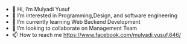 - 👋 Hi, I’m Mulyadi Yusuf
- 👀 I’m interested in Programming,Design, and software engineering
- 🌱 I’m currently learning Web Backend Development
- 💞️ I’m looking to collaborate on Management Team
- 📫 How to reach me https://www.facebook.com/mulyadi.yusuf.646/

<!---
mulyadi22/mulyadi22 is a ✨ special ✨ repository because its `README.md` (this file) appears on your GitHub profile.
You can click the Preview link to take a look at your changes.
--->
